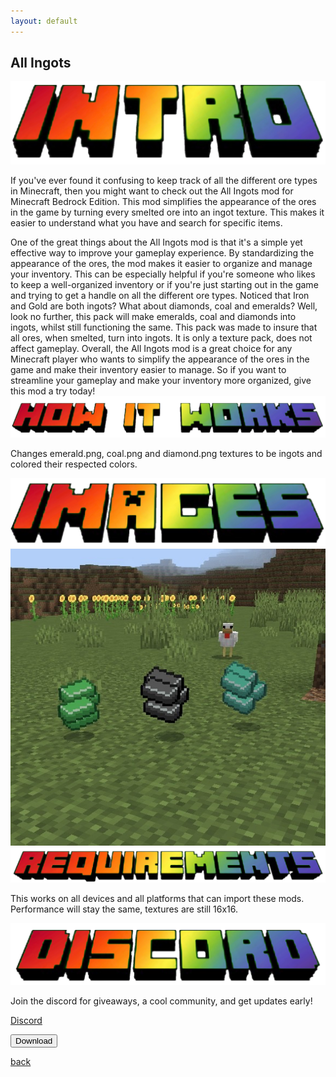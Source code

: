 ```yaml
---
layout: default
---
```


## All Ingots

<img src="/all/intro.png" alt="intro">

If you've ever found it confusing to keep track of all the different ore types in Minecraft, then you might want to check out the All Ingots mod for Minecraft Bedrock Edition. This mod simplifies the appearance of the ores in the game by turning every smelted ore into an ingot texture. This makes it easier to understand what you have and search for specific items.

One of the great things about the All Ingots mod is that it's a simple yet effective way to improve your gameplay experience. By standardizing the appearance of the ores, the mod makes it easier to organize and manage your inventory. This can be especially helpful if you're someone who likes to keep a well-organized inventory or if you're just starting out in the game and trying to get a handle on all the different ore types.
Noticed that Iron and Gold are both ingots? What about diamonds, coal and emeralds? Well, look no further, this pack will make emeralds, coal and diamonds into ingots, whilst still functioning the same. This pack was made to insure that all ores, when smelted, turn into ingots. It is only a texture pack, does not affect gameplay.
Overall, the All Ingots mod is a great choice for any Minecraft player who wants to simplify the appearance of the ores in the game and make their inventory easier to manage. So if you want to streamline your gameplay and make your inventory more organized, give this mod a try today!
<img src="/all/how.png" alt="howitworks">

Changes emerald.png, coal.png and diamond.png textures to be ingots and colored their respected colors.

<img src="/all/images.png" alt="images">

<img src="/allingots/allingots.png" alt="Image of custom ingots on grass block">

<img src="/all/req.png" alt="requirements">

This works on all devices and all platforms that can import these mods. Performance will stay the same, textures are still 16x16.

<img src="/all/discord.png" alt="discord">

Join the discord for giveaways, a cool community, and get updates early! 

<a href="https://streetle.ml/discord">Discord</a>

<a href="https://www.streetle.ml/allingots/download"> 
<button type="button">Download</button> 
</a>

<a href="https://streetle.ml/packs">back</a>
<head>
</head>
